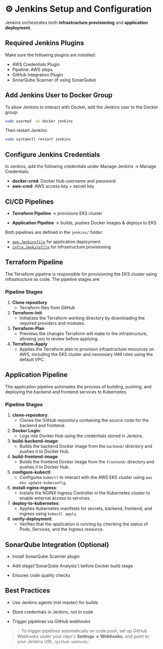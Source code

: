 # ⚙️ Jenkins Setup and Configuration

Jenkins orchestrates both **infrastructure provisioning** and **application deployment**.


## Required Jenkins Plugins

Make sure the following plugins are installed:

- AWS Credentials Plugin
- Pipeline: AWS steps
- GitHub Integration Plugin
- SonarQube Scanner (if using SonarQube)
<!-- - Blue Ocean (optional for nicer UI)
- Docker Pipeline
- Kubernetes CLI Plugin (for `kubectl`) -->

## Add Jenkins User to Docker Group

To allow Jenkins to interact with Docker, add the Jenkins user to the Docker group:

```bash
sudo usermod -aG docker jenkins

```
Then restart Jenkins:

```bash
sudo systemctl restart jenkins

```

## Configure Jenkins Credentials
In Jenkins, add the following credentials under Manage Jenkins → Manage Credentials:

 - **docker-cred**: Docker Hub username and password.
 - **aws-cred**: AWS access key + secret key
 


## CI/CD Pipelines

- **Terraform Pipeline** → provisions EKS cluster

- **Application Pipeline** → builds, pushes Docker images & deploys to EKS

Both pipelines are defined in the `jenkins/` folder:
- [`app.Jenkinsfile`](../jenkins/app.Jenkinsfile) for application deployment 
- [`infra.Jenkinsfile`](../jenkins/infra.Jenkinsfile) for infrastructure provisioning



## Terraform Pipeline 
The Terraform pipeline is responsible for provisioning the EKS cluster using infrastructure as code. The pipeline stages are:
### Pipeline Stages 
1. **Clone repository** 
    - Terraform files from GitHub
1. **Terraform-Init**
    - Initializes the Terraform working directory by downloading the required providers and modules.
2. **Terraform-Plan**
    - Previews the changes Terraform will make to the infrastructure, allowing you to review before applying.
3. **Terraform-Apply**  
    - Applies the Terraform plan to provision infrastructure resources on AWS, including the EKS cluster and necessary IAM roles using the default VPC.


## Application Pipeline
The application pipeline automates the process of building, pushing, and deploying the backend and frontend services to Kubernetes.
### Pipeline Stages
1. **clone-repository**:
    - Clones the GitHub repository containing the source code for the backend and frontend.
2. **Docker Login**:
    - Logs into Docker Hub using the credentials stored in Jenkins.
3. **build-backend-image**:
    - Builds the backend Docker image from the `backend/` directory and pushes it to Docker Hub.
4. **build-frontend-image**:
    - Builds the frontend Docker image from the `frontend/` directory and pushes it to Docker Hub.
5. **configure-kubectl**:
    - Configures `kubectl` to interact with the AWS EKS cluster using `aws eks update-kubeconfig`.
6. **install-nginx-ingress**:
    - Installs the NGINX Ingress Controller in the Kubernetes cluster to enable external access to services.
7. **deploy-to-kubernetes**:
    - Applies Kubernetes manifests for secrets, backend, frontend, and ingress using `kubectl apply`.
8. **verify-deployment**:
    - Verifies that the application is running by checking the status of Pods, Services, and the Ingress resource.

## SonarQube Integration (Optional)

- Install SonarQube Scanner plugin

- Add stage('SonarQube Analysis') before Docker build stage

- Ensures code quality checks

## Best Practices

- Use Jenkins agents (not master) for builds

- Store credentials in Jenkins, not in code

- Trigger pipelines via GitHub webhooks
> 💡 To trigger pipelines automatically on code push, set up GitHub Webhooks under your repo's **Settings → Webhooks**, and point to your Jenkins URL `/github-webhook/`.


